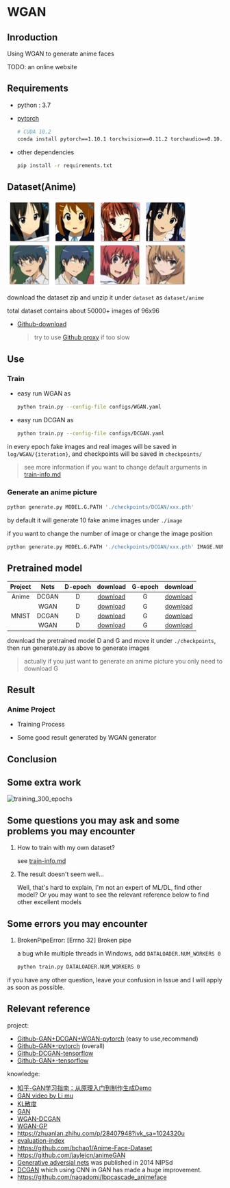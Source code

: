# WGAN

## Inroduction

Using WGAN to generate anime faces

TODO: an online website

## Requirements

- python : 3.7
- [pytorch](https://pytorch.org/get-started/previous-versions/)

  ```bash
  # CUDA 10.2
  conda install pytorch==1.10.1 torchvision==0.11.2 torchaudio==0.10.1 cudatoolkit=10.2 -c pytorch
  ```

- other dependencies

  ```bash
  pip install -r requirements.txt
  ```

## Dataset(Anime)

![20220507024303](https://raw.githubusercontent.com/learner-lu/picbed/master/20220507024303.png)![20220507024427](https://raw.githubusercontent.com/learner-lu/picbed/master/20220507024427.png)

download the dataset zip and unzip it under `dataset` as `dataset/anime`

total dataset contains about 50000+ images of 96x96

- [Github-download](https://github.com/luzhixing12345/GAN/releases/download/v0.0.2/faces.zip)

  > try to use [Github proxy](https://ghproxy.com/) if too slow

## Use

### Train

- easy run WGAN as

  ```bash
  python train.py --config-file configs/WGAN.yaml
  ```

- easy run DCGAN as
  
  ```bash
  python train.py --config-file configs/DCGAN.yaml
  ```

in every epoch fake images and real images will be saved in `log/WGAN/{iteration}`, and checkpoints will be saved in `checkpoints/`

> see more information if you want to change default arguments in [train-info.md](./train-info.md)

### Generate an anime picture

```bash
python generate.py MODEL.G.PATH './checkpoints/DCGAN/xxx.pth'
```

by default it will generate 10 fake anime images under `./image`

if you want to change the number of image or change the image position

```bash
python generate.py MODEL.G.PATH './checkpoints/DCGAN/xxx.pth' IMAGE.NUMBER 20 IMAGE.SAVE_PATH 'another_path'
```

## Pretrained model

|Project|Nets|D-epoch|download|G-epoch|download|
|:--:|:--:|:--:|:--:|:--:|:--:|
|Anime|DCGAN|D|[download]()|G|[download]()|
||WGAN|D|[download]()|G|[download]()|
|MNIST|DCGAN|D|[download]()|G|[download]()|
||WGAN|D|[download]()|G|[download]()|

download the pretrained model D and G and move it under `./checkpoints`, then run generate.py as above to generate images

> actually if you just want to generate an anime picture you only need to download G

## Result

### Anime Project

- Training Process

- Some good result generated by WGAN generator 


## Conclusion

## Some extra work

![training_300_epochs](https://raw.githubusercontent.com/learner-lu/picbed/master/training_300_epochs.gif)

## Some questions you may ask and some problems you may encounter

1. How to train with my own dataset?

   see [train-info.md](train-info.md)

2. The result doesn't seem well...

   Well, that's hard to explain, I'm not an expert of ML/DL, find other model? Or you may want to see the relevant reference below to find other excellent models

## Some errors you may encounter

1. BrokenPipeError: [Errno 32] Broken pipe

   a bug while multiple threads in Windows, add `DATALOADER.NUM_WORKERS 0`

   ```bash
   python train.py DATALOADER.NUM_WORKERS 0
   ```

if you have any other question, leave your confusion in Issue and I will apply as soon as possible.

## Relevant reference

project:

- [Github-GAN+DCGAN+WGAN-pytorch](https://github.com/Zeleni9/pytorch-wgan) (easy to use,recommand)
- [Github-GAN*-pytorch](https://github.com/eriklindernoren/PyTorch-GAN) (overall)
- [Github-DCGAN-tensorflow](https://github.com/carpedm20/DCGAN-tensorflow)
- [Github-GAN*-tensorflow](https://github.com/YadiraF/GAN)

knowledge:

- [知乎-GAN学习指南：从原理入门到制作生成Demo](https://zhuanlan.zhihu.com/p/24767059)
- [GAN video by Li mu](https://www.bilibili.com/video/BV1rb4y187vD)
- [KL散度](https://zhuanlan.zhihu.com/p/365400000)
- [GAN](https://www.zhihu.com/search?q=GAN&type=content&sort=upvoted_count)
- [WGAN-DCGAN](https://github.com/martinarjovsky/WassersteinGAN/blob/master/models/dcgan.py)
- [WGAN-GP](https://github.com/EmilienDupont/wgan-gp)
- https://zhuanlan.zhihu.com/p/28407948?ivk_sa=1024320u
- [evaluation-index](https://zhuanlan.zhihu.com/p/432965561)
- https://github.com/bchao1/Anime-Face-Dataset
- https://github.com/jayleicn/animeGAN
- [Generative adversial nets](https://arxiv.org/abs/1406.2661) was published in 2014 NIPSd
- [DCGAN](https://arxiv.org/pdf/1511.06434.pdf) which using CNN in GAN has made a huge improvement.
- https://github.com/nagadomi/lbpcascade_animeface
